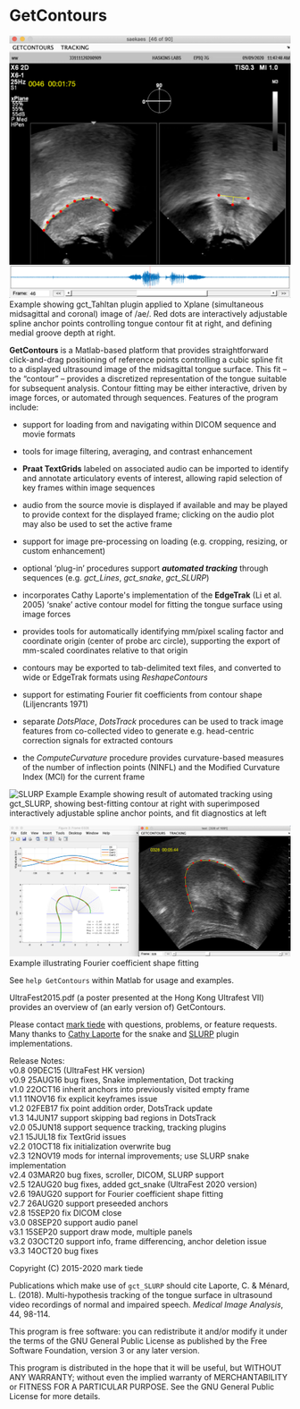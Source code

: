 GetContours  
==

![Tahltan Example](saekaes.png)
Example showing gct_Tahltan plugin applied to Xplane (simultaneous midsagittal and coronal) image of /ae/.  Red dots are interactively adjustable spline anchor points controlling tongue contour fit at right, and defining medial groove depth at right.

**GetContours** is a Matlab-based platform that provides straightforward click-and-drag positioning of reference points controlling a cubic spline fit to a displayed ultrasound image of the midsagittal tongue surface. This fit – the “contour” – provides a discretized representation of the tongue suitable for subsequent analysis. Contour fitting may be either interactive, driven by image forces, or automated through sequences. Features of the program include:

* support for loading from and navigating within DICOM sequence and movie formats

* tools for image filtering, averaging, and contrast enhancement

* **Praat TextGrids** labeled on associated audio can be imported to identify and
annotate articulatory events of interest, allowing rapid selection of key frames within image sequences

* audio from the source movie is displayed if available and may be played to provide context for the displayed frame; clicking on the audio plot may also be used to set the active frame

* support for image pre-processing on loading (e.g. cropping, resizing, or custom enhancement)

* optional ‘plug-in’ procedures support _**automated tracking**_ through sequences (e.g. _gct_Lines_, _gct_snake_, _gct_SLURP_)

* incorporates Cathy Laporte's implementation of the **EdgeTrak** (Li et al. 2005) ‘snake’ active contour model for fitting the tongue surface using image forces

* provides tools for automatically identifying mm/pixel scaling factor and coordinate origin (center of probe arc circle), supporting the export of mm-scaled coordinates relative to that origin

* contours may be exported to tab-delimited text files, and converted to wide or EdgeTrak formats using _ReshapeContours_

* support for estimating Fourier fit coefficients from contour shape (Liljencrants 1971)

* separate _DotsPlace_, _DotsTrack_ procedures can be used to track image features from co-collected video to generate e.g. head-centric correction signals for extracted contours

* the _ComputeCurvature_ procedure provides curvature-based measures of the number of inflection points (NINFL) and the Modified Curvature Index (MCI) for the current frame

![SLURP Example](SLURP.png)
Example showing result of automated tracking using gct_SLURP, showing best-fitting contour at right with superimposed interactively adjustable spline anchor points, and fit diagnostics at left

![SHAPE Example](SHAPE.png)
Example illustrating Fourier coefficient shape fitting

See `help GetContours` within Matlab for usage and examples.

UltraFest2015.pdf (a poster presented at the Hong Kong Ultrafest VII) provides an overview of (an early version of) GetContours.

Please contact [mark tiede](mailto:tiede@haskins.yale.edu) with questions, problems, or feature requests.  Many thanks to [Cathy Laporte](https://www.etsmtl.ca/Professeurs/calaporte/Accueil?lang=en-CA) for the snake and [SLURP](https://github.com/cathylaporte/SLURP) plugin implementations.

Release Notes:  
v0.8 09DEC15 (UltraFest HK version)  
v0.9 25AUG16 bug fixes, Snake implementation, Dot tracking  
v1.0 22OCT16 inherit anchors into previously visited empty frame  
v1.1 11NOV16 fix explicit keyframes issue  
v1.2 02FEB17 fix point addition order, DotsTrack update  
v1.3 14JUN17 support skipping bad regions in DotsTrack  
v2.0 05JUN18 support sequence tracking, tracking plugins  
v2.1 15JUL18 fix TextGrid issues  
v2.2 01OCT18 fix initialization overwrite bug  
v2.3 12NOV19 mods for internal improvements; use SLURP snake implementation  
v2.4 03MAR20 bug fixes, scroller, DICOM, SLURP support  
v2.5 12AUG20 bug fixes, added gct_snake (UltraFest 2020 version)  
v2.6 19AUG20 support for Fourier coefficient shape fitting  
v2.7 26AUG20 support preseeded anchors  
v2.8 15SEP20 fix DICOM close  
v3.0 08SEP20 support audio panel  
v3.1 15SEP20 support draw mode, multiple panels  
v3.2 03OCT20 support info, frame differencing, anchor deletion issue  
v3.3 14OCT20 bug fixes  

Copyright (C) 2015-2020 mark tiede

Publications which make use of `gct_SLURP` should cite Laporte, C. & Ménard, L. (2018).
Multi-hypothesis tracking of the tongue surface in ultrasound video recordings of normal
and impaired speech.  _Medical Image Analysis_, 44, 98-114.

This program is free software: you can redistribute it and/or modify it under the terms of the GNU General Public License as published by the Free Software Foundation, version 3 or any later version.

This program is distributed in the hope that it will be useful, but WITHOUT ANY WARRANTY; without even the implied warranty of MERCHANTABILITY or FITNESS FOR A PARTICULAR PURPOSE. See the GNU General Public License for more details.
